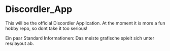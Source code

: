 # Discordler_App
This will be the official Discordler Application. At the moment it is more a fun hobby repo, so dont take it too serious!


Ein paar Standard Informationen: Das meiste grafische spielt sich unter res/layout ab.

